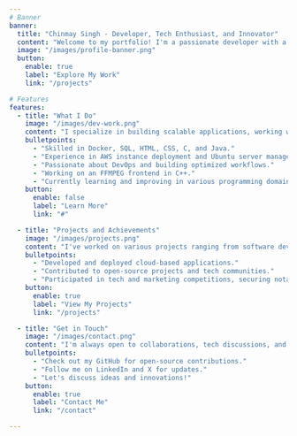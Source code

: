 ```yaml
---
# Banner
banner:
  title: "Chinmay Singh - Developer, Tech Enthusiast, and Innovator"
  content: "Welcome to my portfolio! I'm a passionate developer with a strong interest in technology, networking, and software development. Explore my work, projects, and experiences."
  image: "/images/profile-banner.png"
  button:
    enable: true
    label: "Explore My Work"
    link: "/projects"

# Features
features:
  - title: "What I Do"
    image: "/images/dev-work.png"
    content: "I specialize in building scalable applications, working with cloud infrastructure, and exploring cybersecurity and networking. My interests span across software development, system architecture, and automation."
    bulletpoints:
      - "Skilled in Docker, SQL, HTML, CSS, C, and Java."
      - "Experience in AWS instance deployment and Ubuntu server management."
      - "Passionate about DevOps and building optimized workflows."
      - "Working on an FFMPEG frontend in C++."
      - "Currently learning and improving in various programming domains."
    button:
      enable: false
      label: "Learn More"
      link: "#"

  - title: "Projects and Achievements"
    image: "/images/projects.png"
    content: "I've worked on various projects ranging from software development to networking solutions. My recent work includes an Identity and Access Management (IAM) system using SQL and a personal portfolio website."
    bulletpoints:
      - "Developed and deployed cloud-based applications."
      - "Contributed to open-source projects and tech communities."
      - "Participated in tech and marketing competitions, securing notable positions."
    button:
      enable: true
      label: "View My Projects"
      link: "/projects"

  - title: "Get in Touch"
    image: "/images/contact.png"
    content: "I'm always open to collaborations, tech discussions, and new opportunities. Feel free to reach out and connect with me."
    bulletpoints:
      - "Check out my GitHub for open-source contributions."
      - "Follow me on LinkedIn and X for updates."
      - "Let's discuss ideas and innovations!"
    button:
      enable: true
      label: "Contact Me"
      link: "/contact"

---
```


